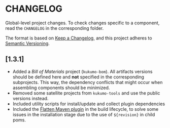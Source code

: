 # CHANGELOG

Global-level project changes. To check changes specific to a component,
read the `CHANGELOG` in the corresponding folder.

The format is based on [Keep a Changelog][1],
and this project adheres to [Semantic Versioning][2].

## [1.3.1] 

- Added a *Bill of Materials* project (`kukumo-bom`). All artifacts versions should
be defined here and **not** specified in the corresponding subprojects. This way, the 
dependency conflicts that might occur when assembling components should be minimized.
- Removed some satellite projects from `kukumo-tools` and use the public versions instead.
- Included utility scripts for install/update and collect plugin dependencies
- Included the [Flatten Maven plugin](https://www.mojohaus.org/flatten-maven-plugin/) in 
the build lifecycle, to solve some issues in the installation stage due to the use of
`${revision}` in child poms.


[1]: <https://keepachangelog.com/en/1.0.0/>
[2]: <https://semver.org>